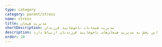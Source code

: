 ```yaml
---
type: category
category: parent/stress
name: stress
title: مدیریت هیجان
shortDescription: ﻣﺪﯾﺮﯾﺖ ﻫﯿﺠﺎﻧﺎت ﻧﺎﺧﻮﺷﺎﯾﻨﺪ ﻓﺮزﻧﺪان
description: کودکان و نوجوانان نیز مانند بزرگسالان انواع هیجان‌های خوشایند و ناخوشایند را تجربه می‌کنند، مطالب این بخش به مدیریت هیجان‌های نا‌خوشایند فرزندتان ارتباط دارد.
order: 10
---
```

